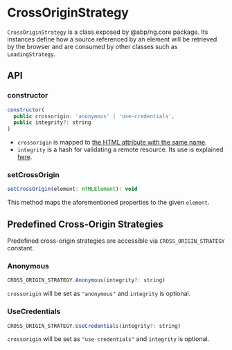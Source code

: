 # CrossOriginStrategy

`CrossOriginStrategy` is a class exposed by @abp/ng.core package. Its instances define how a source referenced by an element will be retrieved by the browser and are consumed by other classes such as `LoadingStrategy`.


## API


### constructor

```js
constructor(
  public crossorigin: 'anonymous' | 'use-credentials',
  public integrity?: string
)
```

- `crossorigin` is mapped to [the HTML attribute with the same name](https://developer.mozilla.org/en-US/docs/Web/HTML/Attributes/crossorigin).
- `integrity` is a hash for validating a remote resource. Its use is explained [here](https://developer.mozilla.org/en-US/docs/Web/Security/Subresource_Integrity).


### setCrossOrigin

```js
setCrossOrigin(element: HTMLElement): void
```

This method maps the aforementioned properties to the given `element`.




## Predefined Cross-Origin Strategies

Predefined cross-origin strategies are accessible via `CROSS_ORIGIN_STRATEGY` constant.


### Anonymous

```js
CROSS_ORIGIN_STRATEGY.Anonymous(integrity?: string)
```

`crossorigin` will be set as `"anonymous"` and `integrity` is optional.


### UseCredentials

```js
CROSS_ORIGIN_STRATEGY.UseCredentials(integrity?: string)
```

`crossorigin` will be set as `"use-credentials"` and `integrity` is optional.
